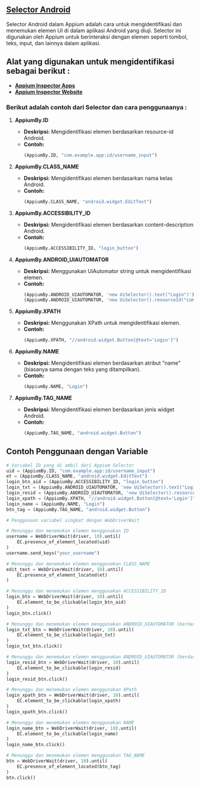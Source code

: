 ## **[Selector Android](https://medium.com/@begunova/finding-mobile-elements-with-robust-appium-locator-strategies-and-selectors-1ea4a7815538)**
Selector Android dalam Appium adalah cara untuk mengidentifikasi dan menemukan elemen UI di dalam aplikasi Android yang diuji. Selector ini digunakan oleh Appium untuk berinteraksi dengan elemen seperti tombol, teks, input, dan lainnya dalam aplikasi.

## Alat yang digunakan untuk mengidentifikasi sebagai berikut :
- **[Appium Inspector Apps](https://github.com/appium/appium-inspector/releases)**
- **[Appium Inspector Website](https://inspector.appiumpro.com/)**

### Berikut adalah contoh dari Selector dan cara penggunaanya :
1. **AppiumBy.ID**
    - **Deskripsi:** Mengidentifikasi elemen berdasarkan resource-id Android.
    - **Contoh:**
      ```python
      (AppiumBy.ID, "com.example.app:id/username_input")
      ```

2. **AppiumBy.CLASS_NAME**
    - **Deskripsi:** Mengidentifikasi elemen berdasarkan nama kelas Android.
    - **Contoh:**
      ```python
      (AppiumBy.CLASS_NAME, "android.widget.EditText")
      ```

3. **AppiumBy.ACCESSIBILITY_ID**
    - **Deskripsi:** Mengidentifikasi elemen berdasarkan content-description Android.
    - **Contoh:**
      ```python
      (AppiumBy.ACCESSIBILITY_ID, "login_button")
      ```

4. **AppiumBy.ANDROID_UIAUTOMATOR**
    - **Deskripsi:** Menggunakan UiAutomator string untuk mengidentifikasi elemen.
    - **Contoh:**
      ```python
      (AppiumBy.ANDROID_UIAUTOMATOR, 'new UiSelector().text("Login")')
      (AppiumBy.ANDROID_UIAUTOMATOR, 'new UiSelector().resourceId("com.example.app:id/login_button")')
      ```

5. **AppiumBy.XPATH**
    - **Deskripsi:** Menggunakan XPath untuk mengidentifikasi elemen.
    - **Contoh:**
      ```python
      (AppiumBy.XPATH, "//android.widget.Button[@text='Login']")
      ```

6. **AppiumBy.NAME**
    - **Deskripsi:** Mengidentifikasi elemen berdasarkan atribut "name" (biasanya sama dengan teks yang ditampilkan).
    - **Contoh:**
      ```python
      (AppiumBy.NAME, "Login")
      ```

7. **AppiumBy.TAG_NAME**
    - **Deskripsi:** Mengidentifikasi elemen berdasarkan jenis widget Android.
    - **Contoh:**
      ```python
      (AppiumBy.TAG_NAME, "android.widget.Button")
      ```

## Contoh Penggunaan dengan Variable

```python
# Variabel ID yang di ambil dari Appium Selector
uid = (AppiumBy.ID, "com.example.app:id/username_input")
et = (AppiumBy.CLASS_NAME, "android.widget.EditText")
login_btn_aid = (AppiumBy.ACCESSIBILITY_ID, "login_button")
login_txt = (AppiumBy.ANDROID_UIAUTOMATOR, 'new UiSelector().text("Login")')
login_resid = (AppiumBy.ANDROID_UIAUTOMATOR, 'new UiSelector().resourceId("com.example.app:id/login_button")')
login_xpath = (AppiumBy.XPATH, "//android.widget.Button[@text='Login']")
login_name = (AppiumBy.NAME, "Login")
btn_tag = (AppiumBy.TAG_NAME, "android.widget.Button")

# Penggunaan variabel singkat dengan WebDriverWait

# Menunggu dan menemukan elemen menggunakan ID
username = WebDriverWait(driver, 10).until(
    EC.presence_of_element_located(uid)
)
username.send_keys("your_username")

# Menunggu dan menemukan elemen menggunakan CLASS_NAME
edit_text = WebDriverWait(driver, 10).until(
    EC.presence_of_element_located(et)
)

# Menunggu dan menemukan elemen menggunakan ACCESSIBILITY_ID
login_btn = WebDriverWait(driver, 10).until(
    EC.element_to_be_clickable(login_btn_aid)
)
login_btn.click()

# Menunggu dan menemukan elemen menggunakan ANDROID_UIAUTOMATOR (berdasarkan teks)
login_txt_btn = WebDriverWait(driver, 10).until(
    EC.element_to_be_clickable(login_txt)
)
login_txt_btn.click()

# Menunggu dan menemukan elemen menggunakan ANDROID_UIAUTOMATOR (berdasarkan resource ID)
login_resid_btn = WebDriverWait(driver, 10).until(
    EC.element_to_be_clickable(login_resid)
)
login_resid_btn.click()

# Menunggu dan menemukan elemen menggunakan XPath
login_xpath_btn = WebDriverWait(driver, 10).until(
    EC.element_to_be_clickable(login_xpath)
)
login_xpath_btn.click()

# Menunggu dan menemukan elemen menggunakan NAME
login_name_btn = WebDriverWait(driver, 10).until(
    EC.element_to_be_clickable(login_name)
)
login_name_btn.click()

# Menunggu dan menemukan elemen menggunakan TAG_NAME
btn = WebDriverWait(driver, 10).until(
    EC.presence_of_element_located(btn_tag)
)
btn.click()

```